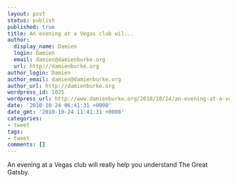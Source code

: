 ```yaml
---
layout: post
status: publish
published: true
title: An evening at a Vegas club wil...
author:
  display_name: Damien
  login: Damien
  email: damien@damienburke.org
  url: http://damienburke.org
author_login: Damien
author_email: damien@damienburke.org
author_url: http://damienburke.org
wordpress_id: 1025
wordpress_url: http://www.damienburke.org/2010/10/24/an-evening-at-a-vegas-club-wil/
date: '2010-10-24 06:41:31 +0000'
date_gmt: '2010-10-24 11:41:31 +0000'
categories:
- tweet
tags:
- tweet
comments: []
---
```

<p>An evening at a Vegas club will really help you understand The Great Gatsby.</p>
